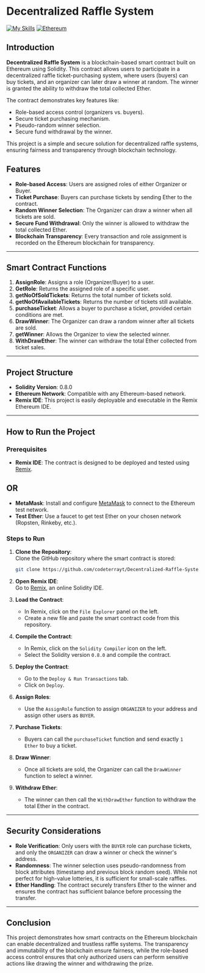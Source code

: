 # Decentralized Raffle System
[![My Skills](https://skillicons.dev/icons?i=solidity)](https://skillicons.dev)  [![Ethereum](https://upload.wikimedia.org/wikipedia/commons/thumb/6/6f/Ethereum-icon-purple.svg/50px-Ethereum-icon-purple.svg.png)](https://ethereum.org)

## Introduction

**Decentralized Raffle System** is a blockchain-based smart contract built on Ethereum using Solidity. This contract allows users to participate in a decentralized raffle ticket-purchasing system, where users (buyers) can buy tickets, and an organizer can later draw a winner at random. The winner is granted the ability to withdraw the total collected Ether.

The contract demonstrates key features like:
- Role-based access control (organizers vs. buyers).
- Secure ticket purchasing mechanism.
- Pseudo-random winner selection.
- Secure fund withdrawal by the winner.

This project is a simple and secure solution for decentralized raffle systems, ensuring fairness and transparency through blockchain technology.

## Features

- **Role-based Access**: Users are assigned roles of either Organizer or Buyer.
- **Ticket Purchase**: Buyers can purchase tickets by sending Ether to the contract.
- **Random Winner Selection**: The Organizer can draw a winner when all tickets are sold.
- **Secure Fund Withdrawal**: Only the winner is allowed to withdraw the total collected Ether.
- **Blockchain Transparency**: Every transaction and role assignment is recorded on the Ethereum blockchain for transparency.

---

## Smart Contract Functions

1. **AssignRole**: Assigns a role (Organizer/Buyer) to a user.
2. **GetRole**: Returns the assigned role of a specific user.
3. **getNoOfSoldTickets**: Returns the total number of tickets sold.
4. **getNoOfAvailableTickets**: Returns the number of tickets still available.
5. **purchaseTicket**: Allows a buyer to purchase a ticket, provided certain conditions are met.
6. **DrawWinner**: The Organizer can draw a random winner after all tickets are sold.
7. **getWinner**: Allows the Organizer to view the selected winner.
8. **WithDrawEther**: The winner can withdraw the total Ether collected from ticket sales.

---

## Project Structure

- **Solidity Version**: 0.8.0
- **Ethereum Network**: Compatible with any Ethereum-based network.
- **Remix IDE**: This project is easily deployable and executable in the Remix Ethereum IDE.

---

## How to Run the Project

### Prerequisites

- **Remix IDE**: The contract is designed to be deployed and tested using [Remix](https://remix.ethereum.org/).
## OR 
- **MetaMask**: Install and configure [MetaMask](https://metamask.io/) to connect to the Ethereum test network.
- **Test Ether**: Use a faucet to get test Ether on your chosen network (Ropsten, Rinkeby, etc.).

### Steps to Run

1. **Clone the Repository**:  
   Clone the GitHub repository where the smart contract is stored:
   ```bash
   git clone https://github.com/codeterrayt/Decentralized-Raffle-System.git
   ```

2. **Open Remix IDE**:  
   Go to [Remix](https://remix.ethereum.org/), an online Solidity IDE.

3. **Load the Contract**:  
   - In Remix, click on the `File Explorer` panel on the left.
   - Create a new file and paste the smart contract code from this repository.

4. **Compile the Contract**:  
   - In Remix, click on the `Solidity Compiler` icon on the left.
   - Select the Solidity version `0.8.0` and compile the contract.

5. **Deploy the Contract**:  
   - Go to the `Deploy & Run Transactions` tab.
   - Click on `Deploy`.

6. **Assign Roles**:  
   - Use the `AssignRole` function to assign `ORGANIZER` to your address and assign other users as `BUYER`.

7. **Purchase Tickets**:  
   - Buyers can call the `purchaseTicket` function and send exactly `1 Ether` to buy a ticket.

8. **Draw Winner**:  
   - Once all tickets are sold, the Organizer can call the `DrawWinner` function to select a winner.

9. **Withdraw Ether**:  
   - The winner can then call the `WithDrawEther` function to withdraw the total Ether in the contract.

---

## Security Considerations

- **Role Verification**: Only users with the `BUYER` role can purchase tickets, and only the `ORGANIZER` can draw a winner or check the winner's address.
- **Randomness**: The winner selection uses pseudo-randomness from block attributes (timestamp and previous block random seed). While not perfect for high-value lotteries, it is sufficient for small-scale raffles.
- **Ether Handling**: The contract securely transfers Ether to the winner and ensures the contract has sufficient balance before processing the transfer.

---

## Conclusion

This project demonstrates how smart contracts on the Ethereum blockchain can enable decentralized and trustless raffle systems. The transparency and immutability of the blockchain ensure fairness, while the role-based access control ensures that only authorized users can perform sensitive actions like drawing the winner and withdrawing the prize.

